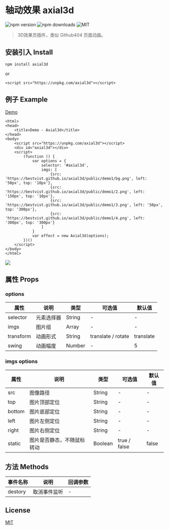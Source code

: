 # 轴动效果 axial3d 
![npm version](https://img.shields.io/npm/v/axial3d.svg)
![npm downloads](https://img.shields.io/npm/dt/axial3d.svg)
![MIT](https://img.shields.io/badge/license-MIT-blue.svg)

> 3D效果页插件，类似 Github404 页面动画。

## 安装引入 Install

```
npm install axial3d
```
or
```
<script src="https://unpkg.com/axial3d"></script>
```

## 例子 Example
[Demo](https://bestvist.github.io/axial3d/demo/)

```
<html>
<head>
    <title>Demo - Axial3d</title>
</head>
<body>
    <script src="https://unpkg.com/axial3d"></script>
    <div id="axial3d"></div>
    <script>
        (function () {
            var options = {
                selector: '#axial3d',
                imgs: [
                    {src: 'https://bestvist.github.io/axial3d/public/demo1/bg.png', left: '50px', top: '10px'},
                    {src: 'https://bestvist.github.io/axial3d/public/demo1/2.png', left: '150px', top: '10px'},
                    {src: 'https://bestvist.github.io/axial3d/public/demo1/3.png', left: '50px', top: '300px'},
                    {src: 'https://bestvist.github.io/axial3d/public/demo1/4.png', left: '300px', top: '300px'}
                ]
            }
            var effect = new Axial3d(options);
        })()
    </script>
</body>
</html>
```

![](https://github.com/bestvist/axial3d/public/github404.gif)

## 属性 Props

### options

| 属性 | 说明 | 类型 | 可选值 | 默认值 |
|-|-|-|-|-|
| selector | 元素选择器 | String | - | - |
| imgs | 图片组 | Array | - | - |
| transform | 动画形式 | String | translate / rotate | translate |
| swing | 动画幅度 | Number | - | 5 |

### imgs options

| 属性 | 说明 | 类型 | 可选值 | 默认值 |
|-|-|-|-|-|
| src | 图像路径 | String | - | - |
| top | 图片顶部定位 | String | - | - |
| bottom | 图片底部定位 | String | - | - |
| left | 图片左侧定位 | String | - | - |
| right | 图片右侧定位 | String | - | - |
| static | 图片是否静态，不随鼠标转动 | Boolean | true / false | false |

## 方法 Methods

| 事件名称 | 说明 | 回调参数 |
|-|-|-|
| destory | 取消事件监听 | - |


## License

[MIT](https://github.com/bestvist/axial3d/LICENSE)